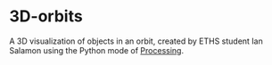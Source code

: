 # 3D-orbits
A 3D visualization of objects in an orbit, created by ETHS student Ian Salamon using the Python mode of [Processing](https://processing.org/).
